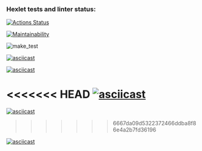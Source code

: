 ### Hexlet tests and linter status:
[![Actions Status](https://github.com/ibanb/backend-project-lvl1/workflows/hexlet-check/badge.svg)](https://github.com/ibanb/backend-project-lvl1/actions)

[![Maintainability](https://api.codeclimate.com/v1/badges/a99a88d28ad37a79dbf6/maintainability)](https://codeclimate.com/github/codeclimate/codeclimate/maintainability)

![make_test](https://github.com/ibanb/backend-project-lvl1/actions/workflows/makefile.yml/badge.svg)

[![asciicast](https://asciinema.org/a/SK9kcqi6Pae96oFNWyp5ztC0F.svg)](https://asciinema.org/a/SK9kcqi6Pae96oFNWyp5ztC0F)

[![asciicast](https://asciinema.org/a/PwVGCdzUcorBM3sTavDD9ZF4f.svg)](https://asciinema.org/a/PwVGCdzUcorBM3sTavDD9ZF4f)

<<<<<<< HEAD
[![asciicast](https://asciinema.org/a/d6vJJUdOAkWa7FEEZ4b8gU0W8.svg)](https://asciinema.org/a/d6vJJUdOAkWa7FEEZ4b8gU0W8)
=======
[![asciicast](https://asciinema.org/a/XhsGPt7zwqplQG4acHrUaXGav.svg)](https://asciinema.org/a/XhsGPt7zwqplQG4acHrUaXGav)
>>>>>>> 6667da09d5322372466ddba8f86e4a2b7fd36196

[![asciicast](https://asciinema.org/a/43S1UtlN9ch6e5Di09l6mGf8j.svg)](https://asciinema.org/a/43S1UtlN9ch6e5Di09l6mGf8j)